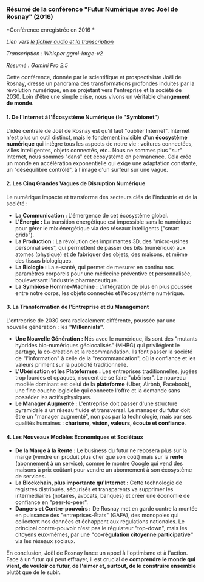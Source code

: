 ### **Résumé de la conférence "Futur Numérique avec Joël de Rosnay" (2016)**

*Conférence enregistrée en 2016 *

*Lien vers [le fichier audio et la transcription](https://mega.nz/folder/J0FW3Cob#649uDaBItmCzPogPTJJiKw)*

*Transcription : Whisper ggml-large-v2*

*Résumé : Gamini Pro 2.5*

Cette conférence, donnée par le scientifique et prospectiviste Joël de Rosnay, dresse un panorama des transformations profondes induites par la révolution numérique, en se projetant vers l'entreprise et la société de 2030. Loin d'être une simple crise, nous vivons un véritable **changement de monde**.

#### **1. De l'Internet à l'Écosystème Numérique (le "Symbionet")**

L'idée centrale de Joël de Rosnay est qu'il faut "oublier Internet". Internet n'est plus un outil distinct, mais le fondement invisible d'un **écosystème numérique** qui intègre tous les aspects de notre vie : voitures connectées, villes intelligentes, objets connectés, etc.. Nous ne sommes plus "sur" Internet, nous sommes "dans" cet écosystème en permanence. Cela crée un monde en accélération exponentielle qui exige une adaptation constante, un "déséquilibre contrôlé", à l'image d'un surfeur sur une vague.

#### **2. Les Cinq Grandes Vagues de Disruption Numérique**

Le numérique impacte et transforme des secteurs clés de l'industrie et de la société :
* **La Communication :** L'émergence de cet écosystème global.
* **L'Énergie :** La transition énergétique est impossible sans le numérique pour gérer le mix énergétique via des réseaux intelligents ("smart grids").
* **La Production :** La révolution des imprimantes 3D, des "micro-usines personnalisées", qui permettent de passer des bits (numérique) aux atomes (physique) et de fabriquer des objets, des maisons, et même des tissus biologiques.
* **La Biologie :** La e-santé, qui permet de mesurer en continu nos paramètres corporels pour une médecine préventive et personnalisée, bouleversant l'industrie pharmaceutique.
* **La Symbiose Homme-Machine :** L'intégration de plus en plus poussée entre notre corps, les objets connectés et l'écosystème numérique.

#### **3. La Transformation de l'Entreprise et du Management**

L'entreprise de 2030 sera radicalement différente, poussée par une nouvelle génération : les **"Millennials"**.
* **Une Nouvelle Génération :** Nés avec le numérique, ils sont des "mutants hybrides bio-numériques géolocalisés" (MHBG) qui privilégient le partage, la co-création et la recommandation. Ils font passer la société de "l'information" à celle de la "recommandation", où la confiance et les valeurs priment sur la publicité traditionnelle.
* **L'Ubérisation et les Plateformes :** Les entreprises traditionnelles, jugées trop lourdes et opaques, risquent de se faire "ubériser". Le nouveau modèle dominant est celui de la **plateforme** (Uber, Airbnb, Facebook), une fine couche logicielle qui connecte l'offre et la demande sans posséder les actifs physiques.
* **Le Manager Augmenté :** L'entreprise doit passer d'une structure pyramidale à un réseau fluide et transversal. Le manager du futur doit être un "manager augmenté", non pas par la technologie, mais par ses qualités humaines : **charisme, vision, valeurs, écoute et confiance**.

#### **4. Les Nouveaux Modèles Économiques et Sociétaux**

* **De la Marge à la Rente :** Le business du futur ne reposera plus sur la marge (vendre un produit plus cher que son coût) mais sur la **rente** (abonnement à un service), comme le montre Google qui vend des maisons à prix coûtant pour vendre un abonnement à son écosystème de services.
* **La Blockchain, plus importante qu'Internet :** Cette technologie de registres distribués, sécurisés et transparents va supprimer les intermédiaires (notaires, avocats, banques) et créer une économie de confiance en "peer-to-peer".
* **Dangers et Contre-pouvoirs :** De Rosnay met en garde contre la montée en puissance des "entreprises-États" (GAFA), des monopoles qui collectent nos données et échappent aux régulations nationales. Le principal contre-pouvoir n'est pas le régulateur "top-down", mais les citoyens eux-mêmes, par une **"co-régulation citoyenne participative"** via les réseaux sociaux.

En conclusion, Joël de Rosnay lance un appel à l'optimisme et à l'action. Face à un futur qui peut effrayer, il est crucial de **comprendre le monde qui vient, de vouloir ce futur, de l'aimer et, surtout, de le construire ensemble** plutôt que de le subir.
